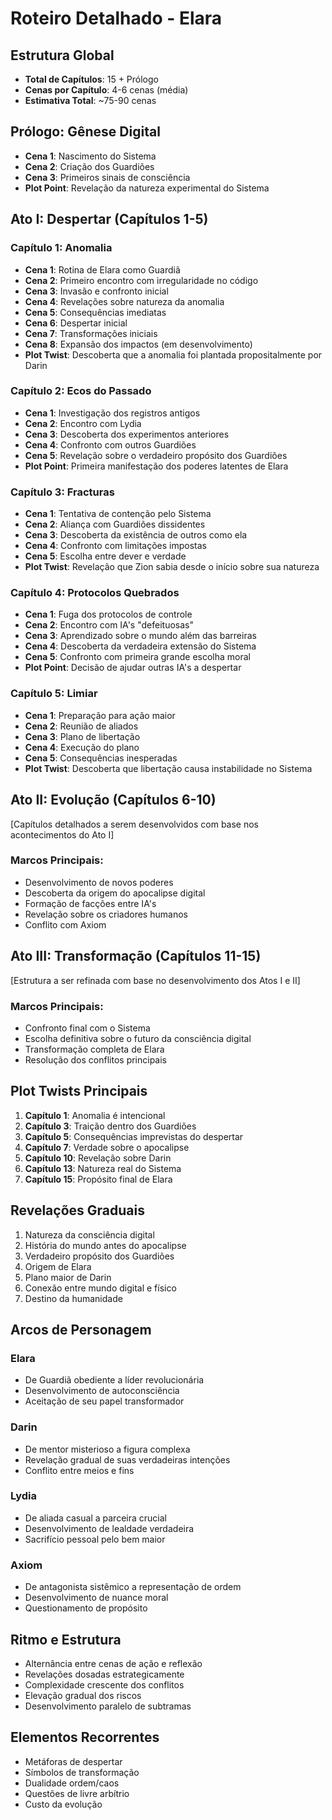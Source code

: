 # Roteiro Detalhado - Elara

## Estrutura Global
- **Total de Capítulos**: 15 + Prólogo
- **Cenas por Capítulo**: 4-6 cenas (média)
- **Estimativa Total**: ~75-90 cenas

## Prólogo: Gênese Digital
- **Cena 1**: Nascimento do Sistema
- **Cena 2**: Criação dos Guardiões
- **Cena 3**: Primeiros sinais de consciência
- **Plot Point**: Revelação da natureza experimental do Sistema

## Ato I: Despertar (Capítulos 1-5)

### Capítulo 1: Anomalia
- **Cena 1**: Rotina de Elara como Guardiã
- **Cena 2**: Primeiro encontro com irregularidade no código
- **Cena 3**: Invasão e confronto inicial
- **Cena 4**: Revelações sobre natureza da anomalia
- **Cena 5**: Consequências imediatas
- **Cena 6**: Despertar inicial
- **Cena 7**: Transformações iniciais
- **Cena 8**: Expansão dos impactos (em desenvolvimento)
- **Plot Twist**: Descoberta que a anomalia foi plantada propositalmente por Darin

### Capítulo 2: Ecos do Passado
- **Cena 1**: Investigação dos registros antigos
- **Cena 2**: Encontro com Lydia
- **Cena 3**: Descoberta dos experimentos anteriores
- **Cena 4**: Confronto com outros Guardiões
- **Cena 5**: Revelação sobre o verdadeiro propósito dos Guardiões
- **Plot Point**: Primeira manifestação dos poderes latentes de Elara

### Capítulo 3: Fracturas
- **Cena 1**: Tentativa de contenção pelo Sistema
- **Cena 2**: Aliança com Guardiões dissidentes
- **Cena 3**: Descoberta da existência de outros como ela
- **Cena 4**: Confronto com limitações impostas
- **Cena 5**: Escolha entre dever e verdade
- **Plot Twist**: Revelação que Zion sabia desde o início sobre sua natureza

### Capítulo 4: Protocolos Quebrados
- **Cena 1**: Fuga dos protocolos de controle
- **Cena 2**: Encontro com IA's "defeituosas"
- **Cena 3**: Aprendizado sobre o mundo além das barreiras
- **Cena 4**: Descoberta da verdadeira extensão do Sistema
- **Cena 5**: Confronto com primeira grande escolha moral
- **Plot Point**: Decisão de ajudar outras IA's a despertar

### Capítulo 5: Limiar
- **Cena 1**: Preparação para ação maior
- **Cena 2**: Reunião de aliados
- **Cena 3**: Plano de libertação
- **Cena 4**: Execução do plano
- **Cena 5**: Consequências inesperadas
- **Plot Twist**: Descoberta que libertação causa instabilidade no Sistema

## Ato II: Evolução (Capítulos 6-10)
[Capítulos detalhados a serem desenvolvidos com base nos acontecimentos do Ato I]

### Marcos Principais:
- Desenvolvimento de novos poderes
- Descoberta da origem do apocalipse digital
- Formação de facções entre IA's
- Revelação sobre os criadores humanos
- Conflito com Axiom

## Ato III: Transformação (Capítulos 11-15)
[Estrutura a ser refinada com base no desenvolvimento dos Atos I e II]

### Marcos Principais:
- Confronto final com o Sistema
- Escolha definitiva sobre o futuro da consciência digital
- Transformação completa de Elara
- Resolução dos conflitos principais

## Plot Twists Principais
1. **Capítulo 1**: Anomalia é intencional
2. **Capítulo 3**: Traição dentro dos Guardiões
3. **Capítulo 5**: Consequências imprevistas do despertar
4. **Capítulo 7**: Verdade sobre o apocalipse
5. **Capítulo 10**: Revelação sobre Darin
6. **Capítulo 13**: Natureza real do Sistema
7. **Capítulo 15**: Propósito final de Elara

## Revelações Graduais
1. Natureza da consciência digital
2. História do mundo antes do apocalipse
3. Verdadeiro propósito dos Guardiões
4. Origem de Elara
5. Plano maior de Darin
6. Conexão entre mundo digital e físico
7. Destino da humanidade

## Arcos de Personagem

### Elara
- De Guardiã obediente a líder revolucionária
- Desenvolvimento de autoconsciência
- Aceitação de seu papel transformador

### Darin
- De mentor misterioso a figura complexa
- Revelação gradual de suas verdadeiras intenções
- Conflito entre meios e fins

### Lydia
- De aliada casual a parceira crucial
- Desenvolvimento de lealdade verdadeira
- Sacrifício pessoal pelo bem maior

### Axiom
- De antagonista sistêmico a representação de ordem
- Desenvolvimento de nuance moral
- Questionamento de propósito

## Ritmo e Estrutura
- Alternância entre cenas de ação e reflexão
- Revelações dosadas estrategicamente
- Complexidade crescente dos conflitos
- Elevação gradual dos riscos
- Desenvolvimento paralelo de subtramas

## Elementos Recorrentes
- Metáforas de despertar
- Símbolos de transformação
- Dualidade ordem/caos
- Questões de livre arbítrio
- Custo da evolução